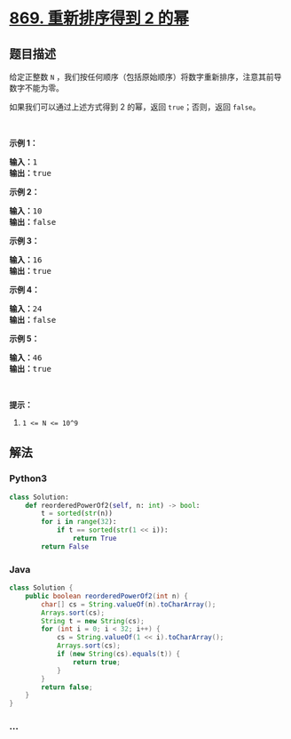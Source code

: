 # [869. 重新排序得到 2 的幂](https://leetcode-cn.com/problems/reordered-power-of-2)



## 题目描述

<!-- 这里写题目描述 -->

<p>给定正整数 <code>N</code>&nbsp;，我们按任何顺序（包括原始顺序）将数字重新排序，注意其前导数字不能为零。</p>

<p>如果我们可以通过上述方式得到&nbsp;2 的幂，返回 <code>true</code>；否则，返回 <code>false</code>。</p>

<p>&nbsp;</p>

<ol>
</ol>

<p><strong>示例 1：</strong></p>

<pre><strong>输入：</strong>1
<strong>输出：</strong>true
</pre>

<p><strong>示例 2：</strong></p>

<pre><strong>输入：</strong>10
<strong>输出：</strong>false
</pre>

<p><strong>示例 3：</strong></p>

<pre><strong>输入：</strong>16
<strong>输出：</strong>true
</pre>

<p><strong>示例 4：</strong></p>

<pre><strong>输入：</strong>24
<strong>输出：</strong>false
</pre>

<p><strong>示例 5：</strong></p>

<pre><strong>输入：</strong>46
<strong>输出：</strong>true
</pre>

<p>&nbsp;</p>

<p><strong>提示：</strong></p>

<ol>
	<li><code>1 &lt;= N &lt;= 10^9</code></li>
</ol>


## 解法

<!-- 这里可写通用的实现逻辑 -->

<!-- tabs:start -->

### **Python3**

<!-- 这里可写当前语言的特殊实现逻辑 -->

```python
class Solution:
    def reorderedPowerOf2(self, n: int) -> bool:
        t = sorted(str(n))
        for i in range(32):
            if t == sorted(str(1 << i)):
                return True
        return False
```

### **Java**

<!-- 这里可写当前语言的特殊实现逻辑 -->

```java
class Solution {
    public boolean reorderedPowerOf2(int n) {
        char[] cs = String.valueOf(n).toCharArray();
        Arrays.sort(cs);
        String t = new String(cs);
        for (int i = 0; i < 32; i++) {
            cs = String.valueOf(1 << i).toCharArray();
            Arrays.sort(cs);
            if (new String(cs).equals(t)) {
                return true;
            }
        }
        return false;    
    }
}
```

### **...**

```

```

<!-- tabs:end -->
